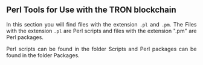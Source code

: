 ## Perl Tools for Use with the TRON blockchain

<p align="justify">In this section you will find files with the extension <code>.pl</code> and <code>.pm</code>. The Files with the extension <code>.pl</code> are Perl scripts and files with the extension ".pm" are Perl packages.</p>


<p align="justify">
Perl scripts can be found in the folder Scripts and Perl packages can be found in the folder Packages.
</p>

